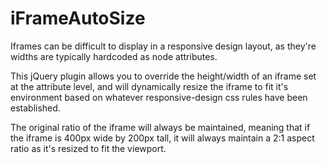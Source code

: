 iFrameAutoSize
==============

Iframes can be difficult to display in a responsive design layout, as they're widths are typically hardcoded as node attributes.

This jQuery plugin allows you to override the height/width of an iframe set at the attribute level, and will dynamically resize the iframe to fit it's environment based on whatever responsive-design css rules have been established. 

The original ratio of the iframe will always be maintained, meaning that if the iframe is 400px wide by 200px tall, it will 
always maintain a 2:1 aspect ratio as it's resized to fit the viewport. 
